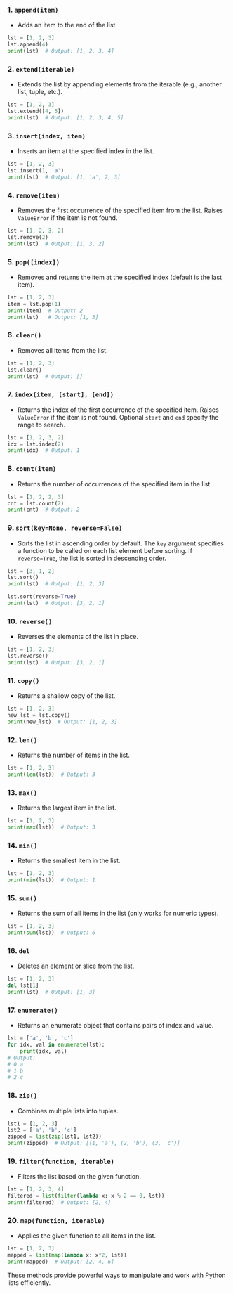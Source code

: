 ### 1. `append(item)`
   - Adds an item to the end of the list.
   ```python
   lst = [1, 2, 3]
   lst.append(4)
   print(lst)  # Output: [1, 2, 3, 4]
   ```
### 2. `extend(iterable)`
   - Extends the list by appending elements from the iterable (e.g., another list, tuple, etc.).
   ```python
   lst = [1, 2, 3]
   lst.extend([4, 5])
   print(lst)  # Output: [1, 2, 3, 4, 5]
   ```

### 3. `insert(index, item)`
   - Inserts an item at the specified index in the list.
   
   ```python
   lst = [1, 2, 3]
   lst.insert(1, 'a')
   print(lst)  # Output: [1, 'a', 2, 3]
   ```

### 4. `remove(item)`
   - Removes the first occurrence of the specified item from the list. Raises `ValueError` if the item is not found.
   
   ```python
   lst = [1, 2, 3, 2]
   lst.remove(2)
   print(lst)  # Output: [1, 3, 2]
   ```

### 5. `pop([index])`
   - Removes and returns the item at the specified index (default is the last item).
   
   ```python
   lst = [1, 2, 3]
   item = lst.pop(1)
   print(item)  # Output: 2
   print(lst)   # Output: [1, 3]
   ```

### 6. `clear()`
   - Removes all items from the list.
   
   ```python
   lst = [1, 2, 3]
   lst.clear()
   print(lst)  # Output: []
   ```

### 7. `index(item, [start], [end])`
   - Returns the index of the first occurrence of the specified item. Raises `ValueError` if the item is not found. Optional `start` and `end` specify the range to search.
   
   ```python
   lst = [1, 2, 3, 2]
   idx = lst.index(2)
   print(idx)  # Output: 1
   ```

### 8. `count(item)`
   - Returns the number of occurrences of the specified item in the list.
   
   ```python
   lst = [1, 2, 2, 3]
   cnt = lst.count(2)
   print(cnt)  # Output: 2
   ```

### 9. `sort(key=None, reverse=False)`
   - Sorts the list in ascending order by default. The `key` argument specifies a function to be called on each list element before sorting. If `reverse=True`, the list is sorted in descending order.
   
   ```python
   lst = [3, 1, 2]
   lst.sort()
   print(lst)  # Output: [1, 2, 3]
   
   lst.sort(reverse=True)
   print(lst)  # Output: [3, 2, 1]
   ```

### 10. `reverse()`
   - Reverses the elements of the list in place.
   
   ```python
   lst = [1, 2, 3]
   lst.reverse()
   print(lst)  # Output: [3, 2, 1]
   ```

### 11. `copy()`
   - Returns a shallow copy of the list.
   
   ```python
   lst = [1, 2, 3]
   new_lst = lst.copy()
   print(new_lst)  # Output: [1, 2, 3]
   ```

### 12. `len()`
   - Returns the number of items in the list.
   
   ```python
   lst = [1, 2, 3]
   print(len(lst))  # Output: 3
   ```

### 13. `max()`
   - Returns the largest item in the list.
   
   ```python
   lst = [1, 2, 3]
   print(max(lst))  # Output: 3
   ```

### 14. `min()`
   - Returns the smallest item in the list.
   
   ```python
   lst = [1, 2, 3]
   print(min(lst))  # Output: 1
   ```

### 15. `sum()`
   - Returns the sum of all items in the list (only works for numeric types).
   
   ```python
   lst = [1, 2, 3]
   print(sum(lst))  # Output: 6
   ```

### 16. `del`
   - Deletes an element or slice from the list.
   
   ```python
   lst = [1, 2, 3]
   del lst[1]
   print(lst)  # Output: [1, 3]
   ```

### 17. `enumerate()`
   - Returns an enumerate object that contains pairs of index and value.
   
   ```python
   lst = ['a', 'b', 'c']
   for idx, val in enumerate(lst):
       print(idx, val)
   # Output: 
   # 0 a
   # 1 b
   # 2 c
   ```

### 18. `zip()`
   - Combines multiple lists into tuples.
   
   ```python
   lst1 = [1, 2, 3]
   lst2 = ['a', 'b', 'c']
   zipped = list(zip(lst1, lst2))
   print(zipped)  # Output: [(1, 'a'), (2, 'b'), (3, 'c')]
   ```

### 19. `filter(function, iterable)`
   - Filters the list based on the given function.
   
   ```python
   lst = [1, 2, 3, 4]
   filtered = list(filter(lambda x: x % 2 == 0, lst))
   print(filtered)  # Output: [2, 4]
   ```

### 20. `map(function, iterable)`
   - Applies the given function to all items in the list.
   
   ```python
   lst = [1, 2, 3]
   mapped = list(map(lambda x: x*2, lst))
   print(mapped)  # Output: [2, 4, 6]
   ```

These methods provide powerful ways to manipulate and work with Python lists efficiently.
